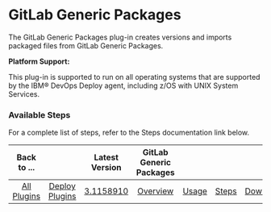 # GitLab Generic Packages

The GitLab Generic Packages plug-in creates versions and imports packaged files from GitLab Generic Packages.

**Platform Support:**

This plug-in is supported to run on all operating systems that are supported by the IBM® DevOps Deploy agent, including z/OS with UNIX System Services.


### Available Steps

For a complete list of steps, refer to the Steps documentation link below.



|          Back to ...          | |         Latest Version         |GitLab Generic Packages||||
|:-----------------------------:|:------------------------------:| :---: | :---: | :---: | :---: | :---: |
| [All Plugins](../../index.md) | [Deploy Plugins](../README.md) |[3.1158910](https://raw.githubusercontent.com/UrbanCode/IBM-UCD-PLUGINS/main/files/gitlab-sourceconfig-generic-packages/ucd-plugins-sourceconfig-gitlab-generic-packages-3.1158910.zip)|[Overview](overview.md)|[Usage](usage.md)|[Steps](steps.md)|[Downloads](downloads.md)|

